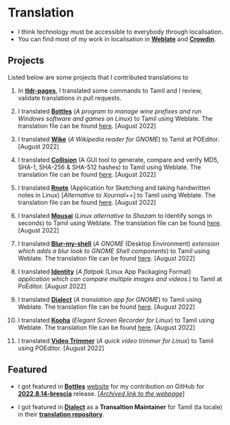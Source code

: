# Translation

- I think technology must be accessible to everybody through localisation.
- You can find most of my work in localisation in [**Weblate**](https://hosted.weblate.org/user/kbdharunkrishna) and [**Crowdin**](https://crowdin.com/profile/kbdharun). 

## Projects

Listed below are some projects that I contributed translations to 

1. In [**tldr-pages**](https://github.com/kbdharun/tldr), I translated some commands to Tamil and I review, validate translations in pull requests.

2. I translated [**Bottles**](https://github.com/bottlesdevs/Bottles) (*A program to manage wine prefixes and  run Windows software and games on Linux*) to Tamil using Weblate. The translation file can be found [here](https://github.com/bottlesdevs/Bottles/tree/master/po). [August 2022]

3. I translated [**Wike**](https://github.com/hugolabe/Wike) (*A Wikipedia reader for GNOME*) to Tamil at POEditor. [August 2022]

4. I translated [**Collision**](https://github.com/GeopJr/Collision) (A GUI tool to generate, compare and verify MD5, SHA-1, SHA-256 & SHA-512 hashes) to Tamil using Weblate. The translation file can be found [here](https://github.com/GeopJr/Collision/blob/main/po/ta.po). [August 2022]

5. I translated [**Rnote**](https://github.com/flxzt/rnote) (Application for Sketching and taking handwritten notes in Linux) [*Alternative to Xournal++*] to Tamil using Weblate. The translation file can be found [here](https://github.com/flxzt/rnote/blob/main/rnote-ui/po/ta.po). [August 2022]

6. I translated [**Mousai**](https://github.com/SeaDve/Mousai) (*Linux alternative to Shazam* to Identify songs in seconds) to Tamil using Weblate. The translation file can be found [here](https://github.com/SeaDve/Mousai/blob/main/po/ta.po). [August 2022]

7. I translated [**Blur-my-shell**](https://github.com/aunetx/blur-my-shell) (*A GNOME* (Desktop Environment) *extension which adds a blur look to GNOME Shell components*) to Tamil using Weblate. The translation file can be found [here](https://github.com/aunetx/blur-my-shell/blob/master/po/ta.po). [August 2022]

8. I translated [**Identity**](https://gitlab.gnome.org/YaLTeR/identity) (*A flatpak* (Linux App Packaging Format) *application which can compare multiple images and videos.*) to Tamil at PoEditor. [August 2022]

9. I translated [**Dialect**](https://github.com/dialect-app/dialect) (*A translation app for GNOME*) to Tamil using Weblate. The translation file can be found [here](https://github.com/dialect-app/po/blob/main/ta.po). [August 2022]

10. I translated [**Kooha**](https://github.com/SeaDve/Kooha) (*Elegant Screen Recorder for Linux*) to Tamil using Weblate. The translation file can be found [here](https://github.com/SeaDve/Kooha/blob/main/po/ta.po). [August 2022] 

11. I translated [**Video Trimmer**](https://gitlab.gnome.org/YaLTeR/video-trimmer) (*A quick video trimmer for Linux*) to Tamil using POEditor. [August 2022]

## Featured 

- I got featured in [**Bottles**](https://github.com/bottlesdevs/Bottles) [website](https://usebottles.com/blog/release-2022.8.14) for my contribution on GitHub for [**2022.8.14-brescia**](https://github.com/bottlesdevs/Bottles/releases/tag/2022.8.14-brescia) release. [[*Archived link to the webpage*](https://web.archive.org/web/20220819131832/https://usebottles.com/blog/release-2022.8.14/)]

- I got featured in [**Dialect**](https://github.com/dialect-app/dialect) as a **Transaltion Maintainer** for Tamil (ta locale) in their [**translation repository**](https://github.com/dialect-app/po).

